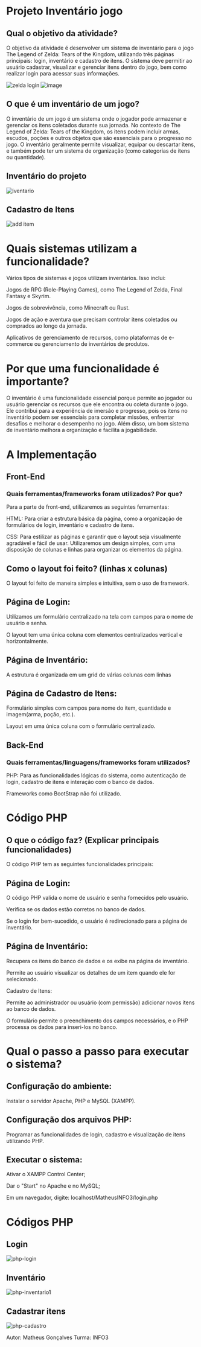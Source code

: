 # Projeto Inventário jogo

## Qual o objetivo da atividade?

O objetivo da atividade é desenvolver um sistema de inventário para o jogo The Legend of Zelda: Tears of the Kingdom, utilizando três páginas principais: login, inventário e cadastro de itens. O sistema deve permitir ao usuário cadastrar, visualizar e gerenciar itens dentro do jogo, bem como realizar login para acessar suas informações.

![zelda login](https://github.com/user-attachments/assets/f66454c4-a2e3-4cb6-86c0-9954cc60c58d)
![image](https://github.com/user-attachments/assets/ad65e6e6-7daa-4103-b9c1-0b3e46b231f0)



## O que é um inventário de um jogo?

O inventário de um jogo é um sistema onde o jogador pode armazenar e gerenciar os itens coletados durante sua jornada. No contexto de The Legend of Zelda: Tears of the Kingdom, os itens podem incluir armas, escudos, poções e outros objetos que são essenciais para o progresso no jogo. O inventário geralmente permite visualizar, equipar ou descartar itens, e também pode ter um sistema de organização (como categorias de itens ou quantidade).

## Inventário do projeto

![iventario](https://github.com/user-attachments/assets/408c768b-6d3f-4b32-8f96-ec25dc58dfe1)

## Cadastro de Itens

![add item](https://github.com/user-attachments/assets/acbc7419-e10d-46fc-ab95-511124bafa8b)



# Quais sistemas utilizam a funcionalidade?

Vários tipos de sistemas e jogos utilizam inventários. Isso inclui:

Jogos de RPG (Role-Playing Games), como The Legend of Zelda, Final Fantasy e Skyrim.

Jogos de sobrevivência, como Minecraft ou Rust.

Jogos de ação e aventura que precisam controlar itens coletados ou comprados ao longo da jornada.

Aplicativos de gerenciamento de recursos, como plataformas de e-commerce ou gerenciamento de inventários de produtos.

# Por que uma funcionalidade é importante?

O inventário é uma funcionalidade essencial porque permite ao jogador ou usuário gerenciar os recursos que ele encontra ou coleta durante o jogo. Ele contribui para a experiência de imersão e progresso, pois os itens no inventário podem ser essenciais para completar missões, enfrentar desafios e melhorar o desempenho no jogo. Além disso, um bom sistema de inventário melhora a organização e facilita a jogabilidade.

# A Implementação
## Front-End
### Quais ferramentas/frameworks foram utilizados? Por que?

Para a parte de front-end, utilizaremos as seguintes ferramentas:

HTML: Para criar a estrutura básica da página, como a organização de formulários de login, inventário e cadastro de itens.

CSS: Para estilizar as páginas e garantir que o layout seja visualmente agradável e fácil de usar. Utilizaremos um design simples, com uma disposição de colunas e linhas para organizar os elementos da página.

## Como o layout foi feito? (linhas x colunas)

O layout foi feito de maneira simples e intuitiva, sem o uso de framework.

## Página de Login:

Utilizamos um formulário centralizado na tela com campos para o nome de usuário e senha.

O layout tem uma única coluna com elementos centralizados vertical e horizontalmente.

## Página de Inventário:

A estrutura é organizada em um grid de várias colunas com linhas

## Página de Cadastro de Itens:

Formulário simples com campos para nome do item, quantidade e imagem(arma, poção, etc.).

Layout em uma única coluna com o formulário centralizado.

## Back-End
### Quais ferramentas/linguagens/frameworks foram utilizados?

PHP: Para as funcionalidades lógicas do sistema, como autenticação de login, cadastro de itens e interação com o banco de dados.

Frameworks como BootStrap não foi utilizado.

# Código PHP
## O que o código faz? (Explicar principais funcionalidades)

O código PHP tem as seguintes funcionalidades principais:

## Página de Login:

O código PHP valida o nome de usuário e senha fornecidos pelo usuário.

Verifica se os dados estão corretos no banco de dados.

Se o login for bem-sucedido, o usuário é redirecionado para a página de inventário.

## Página de Inventário:

Recupera os itens do banco de dados e os exibe na página de inventário.

Permite ao usuário visualizar os detalhes de um item quando ele for selecionado.

Cadastro de Itens:

Permite ao administrador ou usuário (com permissão) adicionar novos itens ao banco de dados.

O formulário permite o preenchimento dos campos necessários, e o PHP processa os dados para inseri-los no banco.

# Qual o passo a passo para executar o sistema?

## Configuração do ambiente:

Instalar o servidor Apache, PHP e MySQL (XAMPP).

## Configuração dos arquivos PHP:

Programar as funcionalidades de login, cadastro e visualização de itens utilizando PHP.

## Executar o sistema:

Ativar o XAMPP Control Center;

Dar o "Start" no Apache e no MySQL;

Em um navegador, digite:
localhost/MatheusINFO3/login.php

# Códigos PHP

## Login

![php-login](https://github.com/user-attachments/assets/c1a3e07d-e790-409c-b68a-165203567608)

## Inventário

![php-inventario1](https://github.com/user-attachments/assets/e3a17da8-a894-41d3-9513-79ce5eb3a425)

## Cadastrar itens

![php-cadastro](https://github.com/user-attachments/assets/cd0ec5d1-73a1-44bb-bece-89391597993d)


Autor: Matheus Gonçalves
Turma: INFO3
